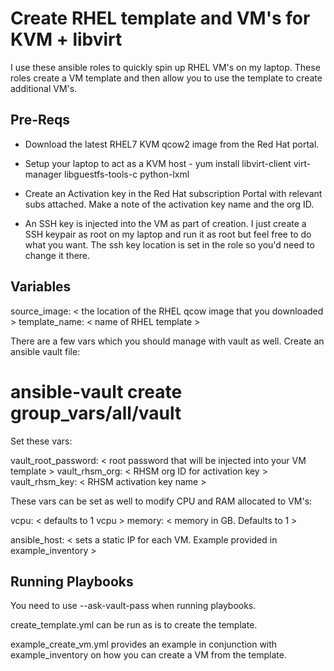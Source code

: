 Create RHEL template and VM's for KVM + libvirt
=========

I use these ansible roles to quickly spin up RHEL VM's on my laptop. These roles create a VM template and then allow you to use the template to create additional VM's.

Pre-Reqs
------------

* Download the latest RHEL7 KVM qcow2 image from the Red Hat portal.

* Setup your laptop to act as a KVM host - yum install libvirt-client virt-manager libguestfs-tools-c python-lxml

* Create an Activation key in the Red Hat subscription Portal with relevant subs attached. Make a note of the activation key name and the org ID.

* An SSH key is injected into the VM as part of creation. I just create a SSH keypair as root on my laptop and run it as root but feel free to do what you want. The ssh key location is set in the role so you'd need to change it there.


Variables
--------------

source_image: < the location of the RHEL qcow image that you downloaded >
template_name: < name of RHEL template >

There are a few vars which you should manage with vault as well. Create an ansible vault file:

# ansible-vault create group_vars/all/vault

Set these vars:

vault_root_password: < root password that will be injected into your VM template >
vault_rhsm_org: < RHSM org ID for activation key >
vault_rhsm_key: < RHSM activation key name >

These vars can be set as well to modify CPU and RAM allocated to VM's:

vcpu: < defaults to 1 vcpu >
memory: < memory in GB. Defaults to 1 >

ansible_host: < sets a static IP for each VM. Example provided in example_inventory >


Running Playbooks
----------------

You need to use --ask-vault-pass when running playbooks.

create_template.yml can be run as is to create the template. 

example_create_vm.yml provides an example in conjunction with example_inventory on how you can create a VM from the template. 
